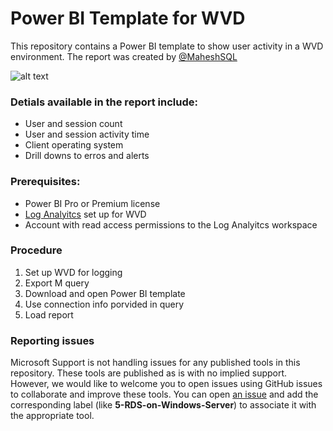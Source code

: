 # Power BI Template for WVD 

This repository contains a Power BI template to show user activity in a WVD environment. The report was created by [@MaheshSQL](https://github.com/MaheshSQL)

![alt text](https://raw.githubusercontent.com/Jonathan1Wade/RDS-Templates/master/wvd-powerbi/images/PBIdesktopWVD.jpg "Sample dashbaord")

### Detials available in the report include:
* User and session count
* User and session activity time
* Client operating system
* Drill downs to erros and alerts


### Prerequisites:
* Power BI Pro or Premium license
* [Log Analyitcs](https://docs.microsoft.com/en-us/azure/virtual-desktop/diagnostics-log-analytics) set up for WVD
* Account with read access permissions to the Log Analyitcs workspace

### Procedure
1. Set up WVD for logging 
2. Export M query
3. Download and open Power BI template
4. Use connection info porvided in query 
5. Load report 


### Reporting issues
Microsoft Support is not handling issues for any published tools in this repository. These tools are published as is with no implied support. However, we would like to welcome you to open issues using GitHub issues to collaborate and improve these tools. You can open [an issue](https://github.com/Azure/rds-templates/issues) and add the corresponding label (like **5-RDS-on-Windows-Server**) to associate it with the appropriate tool. 